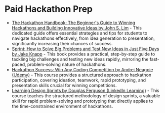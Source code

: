 # Paid Hackathon Prep

*   [The Hackathon Handbook: The Beginner's Guide to Winning Hackathons and Building Innovative Ideas by John S. Lim](https://www.amazon.com/Hackathon-Handbook-Beginners-Winning-Hackathons/dp/B08V5QJ298/) - This dedicated guide offers essential strategies and tips for students to navigate hackathons effectively, from idea generation to presentation, significantly increasing their chances of success.
*   [Sprint: How to Solve Big Problems and Test New Ideas in Just Five Days by Jake Knapp](https://www.amazon.com/Sprint-Solve-Problems-Test-Ideas/dp/150112174X) - This book provides a practical, step-by-step guide to tackling big challenges and testing new ideas rapidly, mirroring the fast-paced, problem-solving nature of hackathons.
*   [Hackathon Success: Win Any Coding Competition by Andrei Neagoie (Udemy)](https://www.udemy.com/course/hackathon-success-win-any-coding-competition/) - This course provides a structured approach to hackathon participation, covering ideation, teamwork, rapid prototyping, and presentation skills crucial for winning competitions.
*   [Learning Design Sprints by Douglas Ferguson (LinkedIn Learning)](https://www.linkedin.com/learning/learning-design-sprints) - This course teaches the structured methodology of design sprints, a valuable skill for rapid problem-solving and prototyping that directly applies to the time-constrained environment of hackathons.